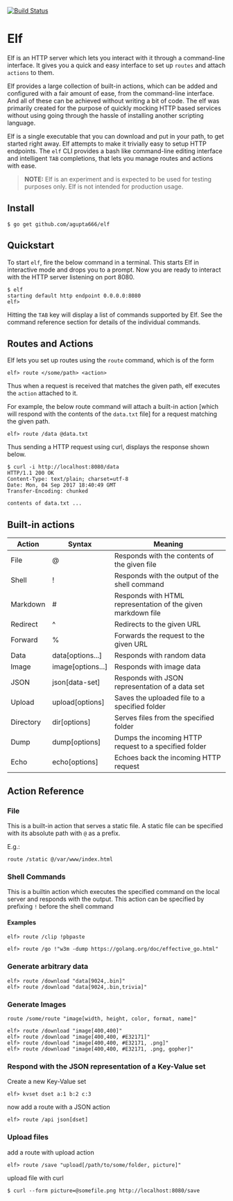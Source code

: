 [![Build Status](https://travis-ci.org/agupta666/elf.svg?branch=master)](https://travis-ci.org/agupta666/elf)
# Elf

Elf is an HTTP server which lets you interact with it through a command-line interface. It gives you a quick and easy interface to set up `routes` and attach `actions` to them.

Elf provides a large collection of built-in actions, which can be added and configured with a fair amount of ease, from the command-line interface. And all of these can be achieved without writing a bit of code. The elf was primarily created for the purpose of quickly mocking HTTP based services without using going through the hassle of installing another scripting language.

Elf is a single executable that you can download and put in your path, to get started right away. Elf attempts to make it trivially easy to setup HTTP endpoints. The `elf` CLI provides a bash like command-line editing interface and intelligent `TAB` completions, that lets you manage routes and actions with ease.

> **NOTE:** Elf is an experiment and is expected to be used for testing purposes only. Elf is not intended for production usage.

## Install

```
$ go get github.com/agupta666/elf
```

## Quickstart

To start `elf`, fire the below command in a terminal. This starts Elf in interactive mode and drops
you to a prompt. Now you are ready to interact with the HTTP server listening on port 8080.

```
$ elf
starting default http endpoint 0.0.0.0:8080
elf>  

```
Hitting the `TAB` key will display a list of commands supported by Elf. See the command reference section for
details of the individual commands.

## Routes and Actions

Elf lets you set up routes using the `route` command, which is of the form

```
elf> route </some/path> <action>
```
Thus when a request is received that matches the given path, elf executes the `action` attached to it.

For example, the below route command will attach a built-in action [which will respond with the contents of the `data.txt` file] for a request matching the given path.

```
elf> route /data @data.txt
```
Thus sending a HTTP request using curl, displays the response shown below.

```
$ curl -i http://localhost:8080/data
HTTP/1.1 200 OK
Content-Type: text/plain; charset=utf-8
Date: Mon, 04 Sep 2017 18:40:49 GMT
Transfer-Encoding: chunked

contents of data.txt ...
```

## Built-in actions
| Action     | Syntax                                   | Meaning                                                               |
|------------|------------------------------------------|-----------------------------------------------------------------------|
|  File      |  @<file-path>                            | Responds with the contents of the given file                          |
|  Shell     |  !<shell-command>                        | Responds with the output of the shell command                         |
|  Markdown  |  #<path-to-markdown-file>                | Responds with HTML representation of the given markdown file          |
|  Redirect  |  ^<some-url>                             | Redirects to the given URL                                            |
|  Forward   |  %<some-url>                             | Forwards the request to the given URL                                 |
|  Data      |  data[options...]                        | Responds with random data                                             |
|  Image     |  image[options...]                       | Responds with image data                                              |
|  JSON      |  json[data-set]                          | Responds with JSON representation of a data set                       |
|  Upload    |  upload[options]                         | Saves the uploaded file to a specified folder                         |
|  Directory |  dir[options]                            | Serves files from the specified folder                                |
|  Dump      |  dump[options]                           | Dumps the incoming HTTP request to a specified folder                 |
|  Echo      |  echo[options]                           | Echoes back the incoming HTTP request                                 |


## Action Reference

### File
This is a built-in action that serves a static file. A static file can be specified with its absolute path with `@` as a prefix.

E.g.:

```
route /static @/var/www/index.html
```

### Shell Commands
This is a builtin action which executes the specified command on the local server and responds with the output. This action can
be specified by prefixing `!` before the shell command

#### Examples


```
elf> route /clip !pbpaste
```

```
elf> route /go !"w3m -dump https://golang.org/doc/effective_go.html"
```

### Generate arbitrary data
```
elf> route /download "data[9024,.bin]"
elf> route /download "data[9024,.bin,trivia]"
```

### Generate Images

`route /some/route "image[width, height, color, format, name]"`

```
elf> route /download "image[400,400]"
elf> route /download "image[400,400, #E32171]"
elf> route /download "image[400,400, #E32171, .png]"
elf> route /download "image[400,400, #E32171, .png, gopher]"
```

### Respond with the JSON representation of a Key-Value set

Create a new Key-Value set

```
elf> kvset dset a:1 b:2 c:3
```

now add a route with a JSON action

```
elf> route /api json[dset]
```


### Upload files
add a route with upload action

```
elf> route /save "upload[/path/to/some/folder, picture]"
```

upload file with curl

```
$ curl --form picture=@somefile.png http://localhost:8080/save
```

